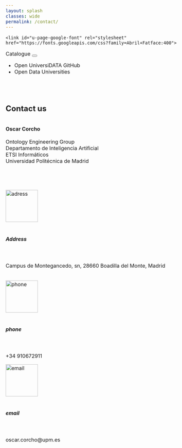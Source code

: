 ```yaml
---
layout: splash
classes: wide
permalink: /contact/
---
```


<html>
  <head>
    <meta name="viewport" content="width=device-width, initial-scale=1.0">
    <meta charset="utf-8">

    


<link rel="stylesheet" href="https://maxcdn.bootstrapcdn.com/bootstrap/4.5.2/css/bootstrap.min.css">
  <script src="https://ajax.googleapis.com/ajax/libs/jquery/3.5.1/jquery.min.js"></script>
  <script src="https://cdnjs.cloudflare.com/ajax/libs/popper.js/1.16.0/umd/popper.min.js"></script>
  <script src="https://maxcdn.bootstrapcdn.com/bootstrap/4.5.2/js/bootstrap.min.js"></script>
<link rel="stylesheet" href="https://maxcdn.bootstrapcdn.com/bootstrap/4.0.0/css/bootstrap.min.css" integrity="sha384-Gn5384xqQ1aoWXA+058RXPxPg6fy4IWvTNh0E263XmFcJlSAwiGgFAW/dAiS6JXm" crossorigin="anonymous">
	  
    <link id="u-page-google-font" rel="stylesheet" href="https://fonts.googleapis.com/css?family=Abril+Fatface:400">	
<link href="/CatalogoUniversiDATA/stylesheet.css" rel="stylesheet"/>
<link href="/CatalogoUniversiDATA/stylesheetcontact.css" rel="stylesheet"/>
	
	    
 <div class="navMenu">   
    <nav class="navbar navbar-expand-lg navbar-light bg-light">
  <a class="navbar-brand" href="https://openuniversitydata.github.io/CatalogoUniversiDATA/" style="text-decoration: none;">Catalogue</a>
  <button class="navbar-toggler" type="button" data-toggle="collapse" data-target="#navbarResponsive" aria-controls="navbarResponsive" aria-expanded="false" aria-label="Toggle navigation">
    <span class="navbar-toggler-icon"></span>
  </button>

  <div class="collapse navbar-collapse" id="navbarResponsive">
    <ul class="navbar-nav mr-auto">
      <li class="nav-item">
        <a class="nav-link" href="https://github.com/openuniversitydata/" style="text-decoration: none;">Open UniversiDATA GitHub</a>
      </li>
	<li class="nav-item">
        <a class="nav-link" href="http://vocab.linkeddata.es/datosabiertos/" style="text-decoration: none;">Open Data Universities</a>
      </li>
    </ul>
  </div>
</nav>
<br><br>
</div>
	  
  </head>
	
		
  <body class="bodyc" style="font-size: 16px;">
	  <div class="container">
		 <div class="row">	   
			 <div class="col-md">				 
			 <h2> Contact us </h2>
			 </div>
		  </div>
		   <div class="row">			   
			 <div class="col-md">
			   <div class="colorgris">
			   <br>
			 <span style="font-weight: 700; text-align: center;" >Oscar Corcho</span>
			   <br>
                        <br>Ontology Engineering Group&nbsp;<br>Departamento de Inteligencia Artificial<br>ETSI Informáticos<br>Universidad Politécnica de Madrid
			   <br>
			   <br><br><br>
			   </div>
			   </div>
		  </div>
		   <div class="row">
			   <br>
			 <div class="col-6 col-md-4">
			<img src="/CatalogoUniversiDATA/Iconos/location.png" alt="adress" width="100"/>
				 <br>
				 <br>
				 <h5 class="subtitulo colorgris"> Address </h5>
				 <br>
				 <p> Campus de Montegancedo, sn, 28660 Boadilla del Monte, Madrid </p>
				 <br>
			  </div> 
			   <div class="col-6 col-md-4">
			<img src="/CatalogoUniversiDATA/Iconos/phone.png" alt="phone" width="100"/>
					<br>
					<br>
				   <h5 class="subtitulo colorgris"> phone </h5>
				   <br>
				 <p> +34 910672911 </p>
			  </div>
			   <div class="col-6 col-md-4">				   
			<img src="/CatalogoUniversiDATA/Iconos/email.png" alt="email" width="100"/>
				   <br>
				   <br>
				   <h5 class="subtitulo colorgris"> email </h5>
				   <br>
				 <p> oscar.corcho@upm.es </p>
			  </div>	   
		 </div>	  
	  </div>    
  </body>
</html>
